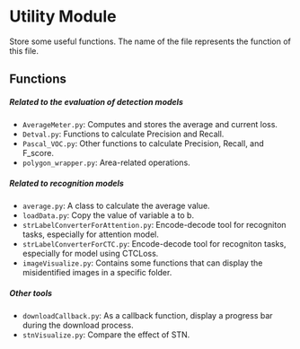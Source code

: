 # Utility Module
Store some useful functions.
The name of the file represents the function of this file.

## Functions

##### Related to the evaluation of detection models
- `AverageMeter.py`: Computes and stores the average and current loss.
- `Detval.py`: Functions to calculate Precision and Recall.
- `Pascal_VOC.py`: Other functions to calculate Precision, Recall, and F_score.
- `polygon_wrapper.py`: Area-related operations.

##### Related to recognition models
- `average.py`: A class to calculate the average value.
- `loadData.py`: Copy the value of variable a to b.
- `strLabelConverterForAttention.py`: Encode-decode tool for recogniton tasks, especially for attention model. 
- `strLabelConverterForCTC.py`: Encode-decode tool for recogniton tasks, especially for model using CTCLoss. 
- `imageVisualize.py`: Contains some functions that can display the misidentified images in a specific folder.

##### Other tools
- `downloadCallback.py`: As a callback function, display a progress bar during the download process.
- `stnVisualize.py`: Compare the effect of STN.